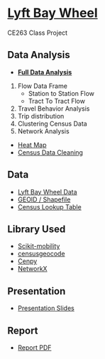 # [Lyft Bay Wheel](https://github.com/6shun/Lyft-BayWheel)
CE263 Class Project

## Data Analysis
- **[Full Data Analysis](https://github.com/6shun/Lyft-BayWheel/blob/master/Notebooks/BayWheel.ipynb)**
1. Flow Data Frame
    - Station to Station Flow
    - Tract To Tract Flow
2. Travel Behavior Analysis
3. Trip distribution
4. Clustering Census Data
5. Network Analysis

- [Heat Map](https://github.com/6shun/Lyft-BayWheel/blob/master/Notebooks/2_heatmap.ipynb)
- [Census Data Cleaning](https://github.com/6shun/Lyft-BayWheel/blob/master/Notebooks/census_data_cleaning.ipynb)

## Data
- [Lyft Bay Wheel Data](https://www.lyft.com/bikes/bay-wheels/system-data)
- [GEOID / Shapefile](https://www.census.gov/cgi-bin/geo/shapefiles/index.php?year=2021&layergroup=Census+Tracts)
- [Census Lookup Table](https://www.socialexplorer.com/data/ACS2019_5yr/metadata/?ds=SE)

## Library Used
- [Scikit-mobility](https://scikit-mobility.github.io/scikit-mobility/index.html)
- [censusgeocode](https://pypi.org/project/censusgeocode/)
- [Cenpy](http://cenpy-devs.github.io/cenpy/index.html)
- [NetworkX](https://networkx.org/)

## Presentation
- [Presentation Slides](https://github.com/6shun/Lyft-BayWheel/blob/master/docs/Presentation.pdf)

## Report
- [Report PDF](https://github.com/6shun/Lyft-BayWheel/blob/master/docs/CE263ProjectReport.pdf)
